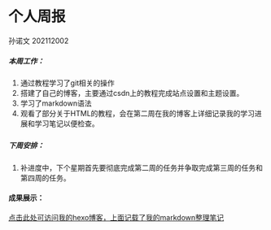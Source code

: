 # 个人周报

孙诺文 202112002



##### 本周工作：

1. 通过教程学习了git相关的操作
2. 搭建了自己的博客，主要通过csdn上的教程完成站点设置和主题设置。
3. 学习了markdown语法
4. 观看了部分关于HTML的教程，会在第二周在我的博客上详细记录我的学习进展和学习笔记以便检查。

##### 

##### 下周安排：

1. 补进度中，下个星期首先要彻底完成第二周的任务并争取完成第三周的任务和第四周的任务。



#### 成果展示：

[点击此处可访问我的hexo博客，上面记载了我的markdown整理笔记](https://awen123awen.github.io/)



